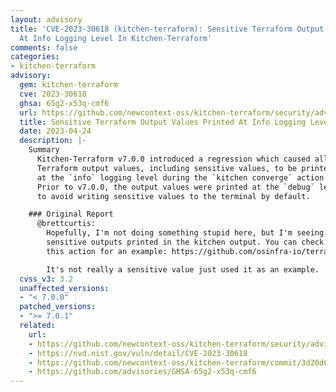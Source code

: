 ```yaml
---
layout: advisory
title: 'CVE-2023-30618 (kitchen-terraform): Sensitive Terraform Output Values Printed
  At Info Logging Level In Kitchen-Terraform'
comments: false
categories:
- kitchen-terraform
advisory:
  gem: kitchen-terraform
  cve: 2023-30618
  ghsa: 65g2-x53q-cmf6
  url: https://github.com/newcontext-oss/kitchen-terraform/security/advisories/GHSA-65g2-x53q-cmf6
  title: Sensitive Terraform Output Values Printed At Info Logging Level In Kitchen-Terraform
  date: 2023-04-24
  description: |-
    Summary
      Kitchen-Terraform v7.0.0 introduced a regression which caused all
      Terraform output values, including sensitive values, to be printed
      at the `info` logging level during the `kitchen converge` action.
      Prior to v7.0.0, the output values were printed at the `debug` level
      to avoid writing sensitive values to the terminal by default.

    ### Original Report
      @brettcurtis:
        Hopefully, I'm not doing something stupid here, but I'm seeing
        sensitive outputs printed in the kitchen output. You can check
        this action for an example: https://github.com/osinfra-io/terraform-google-project/actions/runs/4700065515/jobs/8334277309#step:5:215

        It's not really a sensitive value just used it as an example.
  cvss_v3: 3.2
  unaffected_versions:
  - "< 7.0.0"
  patched_versions:
  - ">= 7.0.1"
  related:
    url:
    - https://github.com/newcontext-oss/kitchen-terraform/security/advisories/GHSA-65g2-x53q-cmf6
    - https://nvd.nist.gov/vuln/detail/CVE-2023-30618
    - https://github.com/newcontext-oss/kitchen-terraform/commit/3d20d60e7a891e2dd747df995a31226fa0b4ac48
    - https://github.com/advisories/GHSA-65g2-x53q-cmf6
---
```

